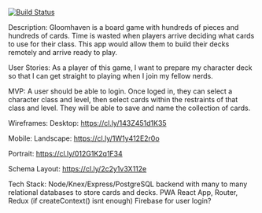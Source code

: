 [![Build Status](https://travis-ci.org/mngatewood/gh-deckbuilder.svg?branch=master)](https://travis-ci.org/mngatewood/gh-deckbuilder)

Description:
Gloomhaven is a board game with hundreds of pieces and hundreds of cards. Time is wasted when players arrive deciding what cards to use for their class. This app would allow them to build their decks remotely and arrive ready to play.

User Stories:
As a player of this game, I want to prepare my character deck so that I can get straight to playing when I join my fellow nerds.

MVP:
A user should be able to login. Once loged in, they can select a character class and level, then select cards within the restraints of that class and level. They will be able to save and name the collection of cards.

Wireframes:
Desktop:
https://cl.ly/143Z451d1K35

Mobile:
Landscape:
https://cl.ly/1W1y412E2r0o

Portrait:
https://cl.ly/012G1K2q1F34

Schema Layout:
https://cl.ly/2c2y1v3X112e

Tech Stack:
Node/Knex/Express/PostgreSQL backend with many to many relational databases to store cards and decks.
PWA React App, Router, Redux (if createContext() isnt enough) Firebase for user login?
